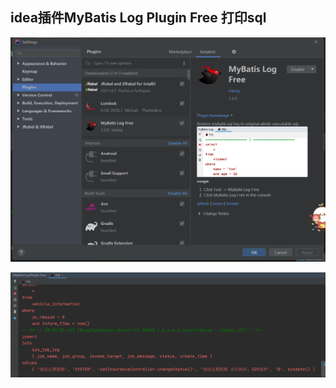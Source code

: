 ## idea插件MyBatis Log Plugin Free 打印sql

![](../../assets/1659272793095.png)



![](../../assets/1659272793110.png)


